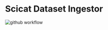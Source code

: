 # Scicat Dataset Ingestor

![github workflow](https://github.com/jkotan/scingestor/actions/workflows/tests.yml/badge.svg)
